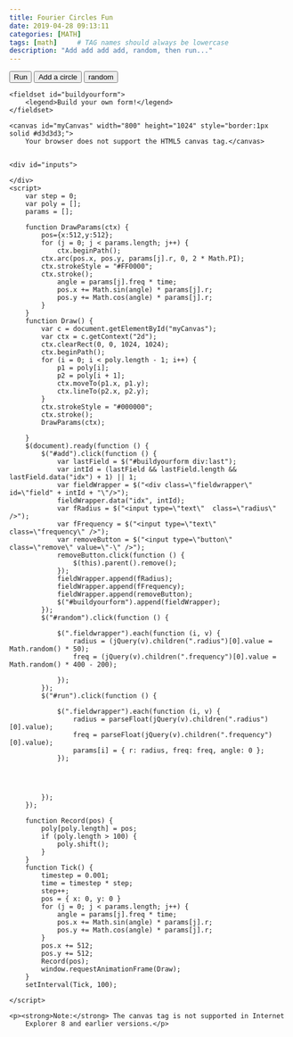 ```yaml
---
title: Fourier Circles Fun
date: 2019-04-28 09:13:11 
categories: [MATH]
tags: [math]     # TAG names should always be lowercase
description: "Add add add add, random, then run..."
---
```

<html>
<script src="https://code.jquery.com/jquery-3.4.0.slim.js"
    integrity="sha256-milezx5lakrZu0OP9b2QWFy1ft/UEUK6NH1Jqz8hUhQ=" crossorigin="anonymous"></script>

<body>
    <input type="button" value="Run" class="add" id="run" />
    <input type="button" value="Add a circle" class="add" id="add" />
    <input type="button" value="random" class="random" id="random" />

    <fieldset id="buildyourform">
        <legend>Build your own form!</legend>
    </fieldset>

    <canvas id="myCanvas" width="800" height="1024" style="border:1px solid #d3d3d3;">
        Your browser does not support the HTML5 canvas tag.</canvas>


    <div id="inputs">

    </div>
    <script>
        var step = 0;
        var poly = [];
        params = [];

        function DrawParams(ctx) {
            pos={x:512,y:512};
            for (j = 0; j < params.length; j++) {
                ctx.beginPath();
            ctx.arc(pos.x, pos.y, params[j].r, 0, 2 * Math.PI);
            ctx.strokeStyle = "#FF0000";
            ctx.stroke();
                angle = params[j].freq * time;
                pos.x += Math.sin(angle) * params[j].r;
                pos.y += Math.cos(angle) * params[j].r;
            }
        }
        function Draw() {
            var c = document.getElementById("myCanvas");
            var ctx = c.getContext("2d");
            ctx.clearRect(0, 0, 1024, 1024);
            ctx.beginPath();
            for (i = 0; i < poly.length - 1; i++) {
                p1 = poly[i];
                p2 = poly[i + 1];
                ctx.moveTo(p1.x, p1.y);
                ctx.lineTo(p2.x, p2.y);
            }
            ctx.strokeStyle = "#000000";
            ctx.stroke();
            DrawParams(ctx);

        }
        $(document).ready(function () {
            $("#add").click(function () {
                var lastField = $("#buildyourform div:last");
                var intId = (lastField && lastField.length && lastField.data("idx") + 1) || 1;
                var fieldWrapper = $("<div class=\"fieldwrapper\" id=\"field" + intId + "\"/>");
                fieldWrapper.data("idx", intId);
                var fRadius = $("<input type=\"text\"  class=\"radius\" />");
                var fFrequency = $("<input type=\"text\" class=\"frequency\" />");
                var removeButton = $("<input type=\"button\" class=\"remove\" value=\"-\" />");
                removeButton.click(function () {
                    $(this).parent().remove();
                });
                fieldWrapper.append(fRadius);
                fieldWrapper.append(fFrequency);
                fieldWrapper.append(removeButton);
                $("#buildyourform").append(fieldWrapper);
            });
            $("#random").click(function () {

                $(".fieldwrapper").each(function (i, v) {
                    radius = (jQuery(v).children(".radius")[0].value = Math.random() * 50);
                    freq = (jQuery(v).children(".frequency")[0].value = Math.random() * 400 - 200);

                });
            });
            $("#run").click(function () {

                $(".fieldwrapper").each(function (i, v) {
                    radius = parseFloat(jQuery(v).children(".radius")[0].value);
                    freq = parseFloat(jQuery(v).children(".frequency")[0].value);
                    params[i] = { r: radius, freq: freq, angle: 0 };
                });




            });
        });

        function Record(pos) {
            poly[poly.length] = pos;
            if (poly.length > 100) {
                poly.shift();
            }
        }
        function Tick() {
            timestep = 0.001;
            time = timestep * step;
            step++;
            pos = { x: 0, y: 0 }
            for (j = 0; j < params.length; j++) {
                angle = params[j].freq * time;
                pos.x += Math.sin(angle) * params[j].r;
                pos.y += Math.cos(angle) * params[j].r;
            }
            pos.x += 512;
            pos.y += 512;
            Record(pos);
            window.requestAnimationFrame(Draw);
        }
        setInterval(Tick, 100);
        
    </script>

    <p><strong>Note:</strong> The canvas tag is not supported in Internet
        Explorer 8 and earlier versions.</p>

</body>

</html>
